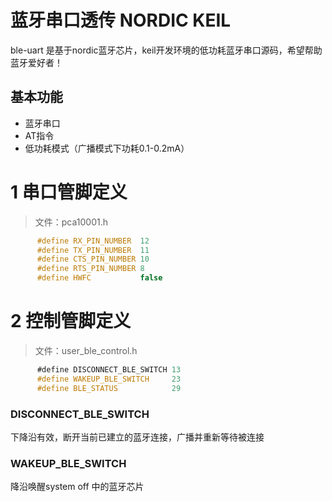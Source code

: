 蓝牙串口透传 NORDIC KEIL 
=======================
ble-uart 是基于nordic蓝牙芯片，keil开发环境的低功耗蓝牙串口源码，希望帮助蓝牙爱好者！

基本功能
---------------------
* 蓝牙串口
* AT指令
* 低功耗模式（广播模式下功耗0.1-0.2mA）

# 1 串口管脚定义
>文件：pca10001.h
```c
      #define RX_PIN_NUMBER  12
      #define TX_PIN_NUMBER  11
      #define CTS_PIN_NUMBER 10
      #define RTS_PIN_NUMBER 8
      #define HWFC           false
```
# 2 控制管脚定义

>文件：user_ble_control.h

```c
      #define DISCONNECT_BLE_SWITCH 13
      #define WAKEUP_BLE_SWITCH     23
      #define BLE_STATUS            29
```
### DISCONNECT_BLE_SWITCH
下降沿有效，断开当前已建立的蓝牙连接，广播并重新等待被连接
### WAKEUP_BLE_SWITCH
降沿唤醒system off 中的蓝牙芯片
